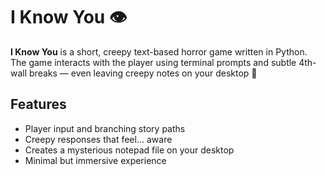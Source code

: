 # I Know You 👁️

**I Know You** is a short, creepy text-based horror game written in Python.  
The game interacts with the player using terminal prompts and subtle 4th-wall breaks — even leaving creepy notes on your desktop 👻

## Features
- Player input and branching story paths
- Creepy responses that feel... aware
- Creates a mysterious notepad file on your desktop
- Minimal but immersive experience
